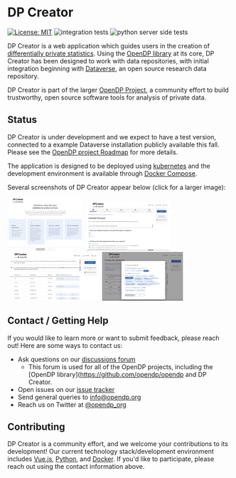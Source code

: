 # DP Creator

[![License: MIT](https://img.shields.io/badge/License-MIT-yellow.svg)](https://opensource.org/licenses/MIT)
![integration tests](https://github.com/opendp/dpcreator/actions/workflows/cypress.yml/badge.svg)
![python server side tests](https://github.com/opendp/dpcreator/actions/workflows/python-app.yml/badge.svg)

DP Creator is a web application which guides users in the creation of [differentially private statistics](https://opendp.org/about#whatisdifferentialprivacy). Using the [OpenDP library](https://github.com/opendp/opendp) at its core, DP Creator has been designed to work with data repositories, with initial integration beginning with [Dataverse](https://dataverse.org/), an open source research data repository. 

DP Creator is part of the larger [OpenDP Project](https://opendp.org), a community effort to build trustworthy, open source software tools for analysis of private data. 


## Status

DP Creator is under development and we expect to have a test version, connected to a example Dataverse installation publicly available this fall. Please see the [OpenDP project Roadmap](https://opendp.org/roadmap) for more details.

The application is designed to be deployed using [kubernetes](https://kubernetes.io/) and the development environment is available through [Docker Compose](https://docs.docker.com/compose/).

Several screenshots of DP Creator appear below (click for a larger image):

[<img src="doc_images/dpcreator_home.png" alt="DP Creator home" height="120">](doc_images/dpcreator_home.png)&nbsp;
[<img src="doc_images/dpcreator_02_questions.png" alt="DP Creator home" height="110">](doc_images/dpcreator_02_questions.png)&nbsp;
[<img src="doc_images/dpcreator_03_set.png" alt="DP Creator home" height="110">](doc_images/dpcreator_03_set.png)&nbsp;
[<img src="doc_images/dpcreator_04.create.png" alt="DP Creator home" height="110">](doc_images/dpcreator_04.create.png)


## Contact / Getting Help

If you would like to learn more or want to submit feedback, please reach out! Here are some ways to contact us:

* Ask questions on our [discussions forum](https://github.com/opendp/opendp/discussions)
  * This forum is used for all of the OpenDP projects, including the [OpenDP library](https://github.com/opendp/opendp and DP Creator. 
* Open issues on our [issue tracker](https://github.com/opendp/dpcreator/issues)
* Send general queries to [info@opendp.org](mailto:info@opendp.org?subject=DP%20Creator)
* Reach us on Twitter at [@opendp_org](https://twitter.com/opendp_org)

## Contributing

DP Creator is a community effort, and we welcome your contributions to its development! Our current technology stack/development environment includes [Vue.js](https://vuejs.org/), [Python](https://www.python.org/), and [Docker](https://www.docker.com/). If you'd like to participate, please reach out using the contact information above.
